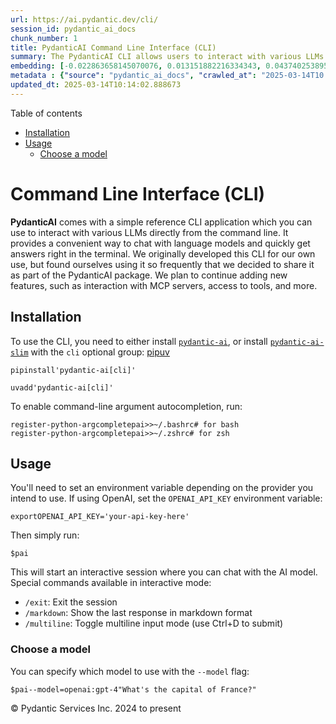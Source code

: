 ```yaml
---
url: https://ai.pydantic.dev/cli/
session_id: pydantic_ai_docs
chunk_number: 1
title: PydanticAI Command Line Interface (CLI)
summary: The PydanticAI CLI allows users to interact with various LLMs directly from the command line, providing a convenient chat and answer retrieval mechanism. Initially developed for internal use, the CLI will continue to evolve with new features, including MCP server interactions and additional tools. Installation requires the pydantic-ai package or the slim version with the 'cli' optional group.
embedding: [-0.022863658145070076, 0.013151882216334343, 0.043740253895521164, -0.04197673127055168, 0.013934288173913956, -0.010966110974550247, -0.018231315538287163, 0.045950863510370255, -0.024850722402334213, 0.03529522940516472, -0.005951878614723682, -0.0769987404346466, 0.0027135845739394426, -0.013810097239911556, -0.018914368003606796, -0.022354472428560257, -0.023099621757864952, 0.038101956248283386, -0.005933249834924936, 0.049701444804668427, 0.024863142520189285, 0.03427685797214508, 0.0006256147753447294, 0.011916176415979862, 0.014157832600176334, -0.0014584740856662393, -0.009891854599118233, 0.01770970970392227, -0.03206624835729599, -0.01021475251764059, -0.00897904671728611, -0.017560681328177452, -0.06413249671459198, -0.018802596256136894, -0.020094187930226326, -0.012077624909579754, -0.003142045345157385, 0.010307895950973034, -0.0105935363098979, 0.0071968985721468925, -0.03360622376203537, -0.03703391179442406, 0.0474163219332695, 0.02749600261449814, -0.07521038502454758, -0.015635712072253227, 0.011891338042914867, 0.008631310425698757, 0.004958346486091614, -0.0010789138032123446, -0.06507635861635208, 0.04371541365981102, -0.029309198260307312, 0.0050204419530928135, -0.007023030426353216, -0.011562230065464973, 0.017622776329517365, 0.00763156870380044, 0.016505053266882896, -0.03191722184419632, 0.008389136753976345, -0.005147738382220268, -0.016542309895157814, 0.046522144228219986, -0.024565082043409348, -0.04423701763153076, -0.0271979421377182, 0.03817647323012352, -0.055339738726615906, -0.0361148938536644, -0.006824323907494545, 0.01749858446419239, -0.06264220178127289, -0.007085125893354416, 0.004129367880523205, -0.043814767152071, -0.031942058354616165, 0.05946289747953415, 0.0037536886520683765, -0.032140765339136124, -0.015486682765185833, 0.013263653963804245, -0.007265203632414341, -0.026974398642778397, -0.006280986126512289, -0.03226495534181595, -0.06408282369375229, 0.04888178035616875, -0.02298785001039505, -0.03328332677483559, -0.002213713712990284, 0.01754826121032238, -0.042150601744651794, 0.013760420493781567, 0.07640261948108673, -0.001508150715380907, 0.016194574534893036, -0.014555245637893677, 0.002583183581009507, 0.010506602004170418, 0.03233947232365608, -0.030650466680526733, -0.018280992284417152, 0.011760937049984932, 0.05044659599661827, 0.019833385944366455, 0.06944789737462997, 0.011369733139872551, 0.002778785303235054, 0.01662924513220787, -0.10531440377235413, 0.01069909892976284, -0.01311462465673685, 0.00018851883942261338, -0.052210114896297455, 0.015287975780665874, 0.021025624126195908, -0.0067373900674283504, 0.004933508113026619, -0.06860339641571045, -0.0018007770413532853, 0.010599746368825436, 0.06244349479675293, 0.01057490799576044, 0.00010216693044640124, -0.012816565111279488, -0.01151876337826252, -0.06254284828901291, -0.030054347589612007, -0.017486166208982468, -0.012127301655709743, 0.02247866429388523, 0.03884710744023323, -0.049800798296928406, -0.007463910151273012, -0.022602856159210205, -0.026775691658258438, 0.006032602861523628, -0.019771289080381393, 0.012642696499824524, 0.01908823661506176, -0.03924452140927315, 0.003433895530179143, 0.02980596385896206, -0.04746599867939949, -0.042249955236911774, -0.041479967534542084, -0.044510241597890854, -0.042200278490781784, 0.034252021461725235, 0.014083318412303925, 0.012704792432487011, 0.010829499922692776, -0.01728745922446251, -0.043789930641651154, 0.027322134003043175, 0.00954411830753088, 0.026999235153198242, -0.010866757482290268, -0.051017876714468, -0.01923726685345173, 0.08067481219768524, -0.04560312628746033, -0.030501436442136765, -0.026105057448148727, 0.02744632586836815, -0.02231721580028534, 0.025682805106043816, -0.036139730364084244, -0.0239565446972847, -0.014480731450021267, 0.006582150235772133, 0.007221736945211887, -0.03211592510342598, 0.013847353868186474, -0.03298526629805565, -0.022950593382120132, -0.002513325773179531, -0.04105771705508232, -0.060108695179224014, -0.045950863510370255, 0.039989668875932693, -0.06924919039011002, -0.015188622288405895, -0.04269704222679138, 0.005417854990810156, -0.026154734194278717, 0.006650455761700869, -0.037182942032814026, 0.02667633816599846, 0.02288849651813507, -0.0128786601126194, 0.05792292580008507, 0.04401347413659096, -0.005175681319087744, 0.023261072114109993, 0.06199640408158302, -0.02632860094308853, 0.04865823686122894, -0.001319534843787551, 0.02108771912753582, 0.05325332283973694, 0.006339977029711008, -0.007693664636462927, 0.010003626346588135, -0.011996900662779808, 0.0038778800517320633, 0.020553696900606155, -0.02185770682990551, -0.041281260550022125, 0.006321348249912262, -0.06368540972471237, 0.010382411070168018, -0.0007680469425395131, -0.028439857065677643, -0.022230282425880432, -0.03360622376203537, -0.018343087285757065, 0.007153431419283152, 0.027272457256913185, -0.0180574469268322, 0.01723778247833252, 0.005566884763538837, -0.012040367349982262, 0.008743083104491234, 0.03740648552775383, 0.03576715663075447, -0.06085384264588356, 0.05300493910908699, -0.006175423040986061, 0.03750583902001381, 0.019423553720116615, 3.340072726132348e-05, 0.035171039402484894, 0.016008285805583, -0.028340503573417664, 0.01969677396118641, 0.010928853414952755, 0.010885386727750301, -0.027694707736372948, 0.041281260550022125, 0.009171543642878532, -0.00021228987316135317, 0.029383713379502296, 0.05300493910908699, -0.000621733779553324, 0.010407249443233013, -0.06542409211397171, 0.04833533987402916, 0.039790961891412735, 0.04473378509283066, -0.003629497019574046, 0.01369832456111908, -0.019671935588121414, -0.007066497579216957, -0.009034932591021061, -0.0240683164447546, 0.02298785001039505, -0.0034401051234453917, -0.01924968510866165, -0.020764822140336037, 0.05792292580008507, -0.005153947975486517, 0.011711260303854942, -0.022304797545075417, -0.006433120463043451, -0.03941838815808296, 0.017635196447372437, -0.07073948532342911, -0.028141798451542854, 0.0486333966255188, 0.012537133879959583, 0.052110761404037476, 0.026005703955888748, 0.006768437568098307, -0.001875291927717626, 0.009103238582611084, 0.0018302724929526448, -0.013052528724074364, 0.021472712978720665, -0.03854904696345329, -0.015511520206928253, 0.02975628711283207, 0.006731180474162102, -0.010879176668822765, 0.031122393906116486, -0.0015391986817121506, -0.03556844964623451, 0.0021485132165253162, 0.004607505165040493, 0.0016858999151736498, 0.02088901400566101, 0.02031773142516613, -0.02313688024878502, 0.017771806567907333, 0.016666501760482788, 0.06040675565600395, 0.003874775255098939, 0.01354929432272911, 0.0548926517367363, 0.0013265206944197416, -0.007494958117604256, 0.009916692972183228, -0.07143495976924896, 0.00844502355903387, 0.04915500432252884, 0.0043622269295156, -0.009829758666455746, 0.03797776624560356, -0.008786549791693687, 0.00046144911902956665, 0.04324348643422127, -0.009159124456346035, -0.02878759428858757, -0.026552146300673485, -0.02729729562997818, 0.02041708491742611, 0.00241707731038332, 0.03268720582127571, 0.009097028523683548, -0.013810097239911556, 0.014567664824426174, 0.006327557843178511, -0.009767662733793259, -0.053849443793296814, 0.07784324139356613, 0.023472197353839874, -0.015672968700528145, -0.015337652526795864, 0.009637261740863323, 0.04783857241272926, -0.0033190182875841856, -0.05459459125995636, 0.06934854388237, 0.026800530031323433, 0.017411651089787483, 0.007352137938141823, 0.036909718066453934, -0.006942305713891983, 0.044982168823480606, -0.04644762724637985, 0.018541794270277023, -0.05653198063373566, 0.03596586361527443, -0.04520571231842041, -0.0077992272563278675, 0.0011456666979938745, 0.027123427018523216, 0.00015824715956114233, 0.009152915328741074, -0.02113739587366581, -0.008637520484626293, 0.023099621757864952, 0.0007307894411496818, 0.022664951160550117, 0.014145414344966412, -0.02149755135178566, -0.04006418213248253, -0.03246366232633591, 0.009482022374868393, -0.05290558561682701, -0.004672705661505461, 0.003281760960817337, 0.01264890655875206, -0.007190688978880644, 0.002887452719733119, -0.005715914536267519, -0.00021054343960713595, -0.022130928933620453, 0.010941272601485252, 0.055190712213516235, -0.04006418213248253, -0.017436489462852478, -0.023583969101309776, -0.0143192820250988, -0.018144380301237106, -0.017833901569247246, 0.012624068185687065, 0.01677827350795269, -0.0017138429684564471, 0.03241398558020592, -0.005271929781883955, 0.010171284899115562, -0.019994834437966347, 0.018082285299897194, -0.0036201828625053167, 0.006259252317249775, 0.007619149517267942, 0.014604922384023666, 0.027371810749173164, 0.09900547564029694, -0.03527039289474487, -0.016542309895157814, 0.008097287267446518, 0.020851755514740944, 0.015287975780665874, 0.01641811802983284, 0.0202183797955513, 0.04873275011777878, -0.0030349302105605602, 0.01223907433450222, -0.0021438561379909515, -0.02462717890739441, 0.008320831693708897, -1.775550663296599e-05, -0.009475813247263432, 0.02509910613298416, -0.008916950784623623, -0.007575682830065489, 0.0250370092689991, 0.048211146146059036, -0.04642279073596001, 0.01198448147624731, 0.003185512498021126, 0.00243725860491395, -0.02580699697136879, 0.01631876640021801, 0.01267374400049448, 0.04875759035348892, 0.006756018381565809, -0.003185512498021126, -0.06562279909849167, -0.019435971975326538, -0.03678552806377411, -0.08196640014648438, 0.08608955889940262, 0.03509652242064476, -0.04478346183896065, -0.0010719280689954758, -0.04125642403960228, 0.03867323696613312, 0.019274523481726646, 0.024093154817819595, -0.018665984272956848, 0.02513636276125908, -0.044361211359500885, -0.0005670118844136596, 0.009519279934465885, 0.028663402423262596, -0.03566780313849449, 0.03412782773375511, -0.0039772335439920425, -0.03099820204079151, 0.0013917211908847094, -0.023434938862919807, -0.0370587483048439, -0.004911774769425392, -0.03884710744023323, -0.009792501106858253, 0.0026965083088725805, -0.015635712072253227, 0.014940239489078522, -0.004939717706292868, 0.03231463208794594, -0.020441923290491104, -0.017461327835917473, 0.05270687863230705, -0.03236430883407593, 0.04244866222143173, -0.005719019565731287, 0.04480829834938049, -0.004082796163856983, 0.0005592499510385096, 0.022652532905340195, -0.036661334335803986, 0.007345928344875574, 0.008122125640511513, 0.006389653775840998, -0.011220703832805157, -0.007010611239820719, -0.010134028270840645, -0.023993801325559616, -0.0067498087882995605, -0.015598454512655735, -0.03924452140927315, -0.042051248252391815, 0.01198448147624731, -0.006706342101097107, -0.05096819996833801, -0.047540511935949326, 0.004169730003923178, 0.018454859033226967, 0.014828466810286045, 0.08112189918756485, -0.00867477711290121, 0.06313896924257278, -0.026055380702018738, 0.010966110974550247, -0.012742049992084503, 0.04053611308336258, -0.016380861401557922, 0.014580084010958672, 0.043591223657131195, -0.013027690351009369, 0.02585667371749878, -0.024192508310079575, -0.0032258746214210987, 0.00550168426707387, -0.016716178506612778, 0.012866240926086903, -0.03278655931353569, 0.014965077862143517, 0.018492117524147034, 0.07764453440904617, 0.011071673594415188, 0.006780856754630804, 0.05141528695821762, -0.03601554036140442, 0.005833896342664957, 0.026701176539063454, -0.05275655537843704, -0.014083318412303925, 0.013064947910606861, 0.013785258866846561, 0.0036419162061065435, 0.05782357230782509, -0.013909449800848961, 0.00810349639505148, 0.03459975868463516, 0.00156869413331151, 0.031172070652246475, 0.002659250982105732, 0.008432604372501373, -0.008916950784623623, 0.017486166208982468, -0.005694181192666292, -0.04376509040594101, -0.03310946002602577, -0.037182942032814026, -0.005784220062196255, 0.011475296691060066, -0.00581216299906373, -0.006445539649575949, -0.006420701276510954, -0.05290558561682701, 0.037182942032814026, -0.013586551882326603, -0.003022511024028063, -0.05330299958586693, -0.015946190804243088, -0.006343081593513489, 0.015772322192788124, -0.0069547249004244804, 0.005051489919424057, 0.004560933448374271, 0.01657956838607788, -0.013300911523401737, 0.00012719928054139018, 0.01800777018070221, 0.011791984550654888, 0.027645032852888107, -0.009246058762073517, 0.005442693363875151, -0.006253042723983526, 0.03529522940516472, 0.01934903860092163, -0.016281507909297943, -0.03375525400042534, 0.06517571210861206, -0.003551877336576581, 0.02170867659151554, -0.016380861401557922, 0.01584683731198311, -0.00332212308421731, 0.011456667445600033, 0.018914368003606796, 0.021745935082435608, -0.04048643633723259, -0.0356181263923645, -0.02498733252286911, -0.008165592327713966, 0.01846727915108204, -0.017573099583387375, 0.04555344954133034, 0.02124916948378086, -0.030253054574131966, -0.006228204816579819, 0.006861581467092037, -0.03089885041117668, 0.015350071713328362, -0.018603889271616936, -0.03740648552775383, 0.025533776730298996, 0.030724981799721718, -0.026999235153198242, -0.011922385543584824, -0.009252267889678478, 0.012574391439557076, -0.012431571260094643, 0.0008328593685291708, 0.01929936185479164, -0.010134028270840645, -0.022441407665610313, -0.0020041405223309994, -0.030451759696006775, -0.0035674013197422028, 0.05191205441951752, -0.008314622566103935, -0.020640630275011063, 0.02580699697136879, 0.008525747805833817, -0.027595356106758118, -0.01641811802983284, 0.039641931653022766, -0.015561196953058243, -0.021472712978720665, 0.005424064584076405, -0.010556278750300407, 0.007557054050266743, -0.020081767812371254, 0.016244251281023026, -0.0038219939451664686, 0.0035891348961740732, -0.032761722803115845, -0.0017324716318398714, 0.0110095776617527, -0.011071673594415188, -0.013375426642596722, 0.020715145394206047, -0.029433390125632286, -0.007203108165413141, -0.002589393174275756, 0.04806211590766907, -0.004467790015041828, 0.009097028523683548, 0.00897904671728611, -0.009090819396078587, -0.04721761494874954, -0.03139561414718628, 0.044510241597890854, -0.006948515307158232, 0.03919484466314316, 0.04798760265111923, 0.006936096120625734, -0.015871675685048103, 0.006433120463043451, 0.016815531998872757, -0.04316897317767143, -0.0012799488613381982, -0.006054336670786142, 0.024490566924214363, 0.0394929014146328, -0.01472911424934864, -0.02169625833630562, 0.0334571935236454, -0.009922902099788189, -0.020292894914746284, 0.001873739529401064, 0.020913852378726006, -0.027669869363307953, -0.004352912772446871, -0.011015787720680237, 0.018591471016407013, -0.0038033651653677225, 0.03293558955192566, -0.003520829603075981, -0.004272188059985638, -0.02216818556189537, 0.002080207923427224, 0.05136561021208763, -0.0563332736492157, -0.014691856689751148, 0.02898629941046238, -0.042001571506261826, -0.011456667445600033, 0.021870126947760582, -0.013934288173913956, 0.032712046056985855, 0.012816565111279488, -0.0009485126938670874, -0.012816565111279488, 0.0293588750064373, 0.02437879517674446, 0.018864691257476807, 0.008898322470486164, -0.010208542458713055, 0.035891350358724594, -0.006662874948233366, -0.017535842955112457, 0.006842952687293291, -0.030029509216547012, 0.024093154817819595, -0.0881263017654419, 0.0143192820250988, 0.04095836356282234, -0.005157053004950285, 0.02087659388780594, 0.006526264362037182, 0.012617858126759529, -0.0006547221564687788, 0.017796644940972328, -0.053700413554906845, 0.001047865953296423, -0.008091077208518982, -0.0010897805914282799, -0.011034416034817696, -0.017262620851397514, 0.03616457059979439, 0.019311781972646713, -0.028961462900042534, -0.020553696900606155, -0.012940756045281887, -0.004169730003923178, -0.001813196111470461, 0.002685641637071967, -0.0068553718738257885, -0.0279182530939579, -0.006371024996042252, 0.024155249819159508, -0.004623029381036758, -0.0375555157661438, 0.02041708491742611, -0.01939871534705162, 0.0493537075817585, -0.037182942032814026, 0.0059115164913237095, -0.009587584994733334, 0.0211870726197958, -0.0009485126938670874, 0.00969935767352581, -0.01615731604397297, -0.0035984492860734463, -0.010649423114955425, -0.0057469625025987625, 0.025210877880454063, -0.038449693471193314, -0.0012403627624735236, 0.00933920219540596, 0.008836226537823677, 0.018504535779356956, 0.007488748524338007, -0.02092627063393593, 0.004896250553429127, -0.019274523481726646, 0.014654599130153656, -0.018280992284417152, -0.030203377828001976, 0.017920836806297302, -0.030004670843482018, 0.0049179838970303535, 0.0021329892333596945, 0.0055234176106750965, -0.03094852715730667, 0.014033641666173935, 0.008457442745566368, -0.02801760658621788, -0.0046820202842354774, 0.039741285145282745, -0.00502975657582283, 0.00034443740150891244, -0.00046377768740057945, 0.008954208344221115, -0.0018690823344513774, 0.004374646116048098, -0.009140496142208576, -0.005433378741145134, -0.030004670843482018, -0.013412684202194214, -0.035022009164094925, 0.04152964428067207, 0.01167400274425745, -0.0038126795552670956, -0.0303275678306818, 0.027322134003043175, -0.0011029759189113975, -0.012866240926086903, 0.055290065705776215, -0.03330816328525543, 0.004886936396360397, -0.025732481852173805, -0.03154464438557625, 0.0173371359705925, 0.005067014135420322, 0.014604922384023666, 0.023732999339699745, -0.04622408375144005, 0.007246574852615595, -0.01369832456111908, 0.01800777018070221, -0.03710842505097389, -0.0174489077180624, 0.008146964013576508, -0.007141012232750654, -0.049800798296928406, 0.043640900403261185, -0.049279194325208664, -0.018901949748396873, -0.038201309740543365, -0.04391412064433098, 0.006768437568098307, -0.06269187480211258, 0.018765337765216827, 0.008159383200109005, -0.016008285805583, 0.015499101020395756, -0.016380861401557922, 0.006141270510852337, -0.08504635095596313, -0.022565599530935287, -0.0038871944416314363, 0.005520313046872616, 0.03233947232365608, 0.002642174484208226, 0.011953433975577354, 0.047441158443689346, 0.00042535594548098743, -0.01738681271672249, 0.01544942520558834, 0.006588359829038382, 9.125165524892509e-05, 0.02113739587366581, 0.005719019565731287, -0.045801833271980286, 0.030600789934396744, -0.021733514964580536, 0.04893145710229874, -0.0035829253029078245, -0.035990700125694275, 0.028340503573417664, 0.01574748381972313, 0.04987531527876854, -0.02519845962524414, -0.017473746091127396, -0.0004098320205230266, 0.048981133848428726, 0.025583453476428986, 0.0007862875354476273, -0.031023040413856506, -0.0020072453189641237, -0.00969935767352581, 0.0010160418460145593, -0.0018535583512857556, 0.05787324905395508, -0.026105057448148727, -0.0029790441039949656, 0.008985256776213646, -0.022652532905340195, -0.028464695438742638, -0.028390180319547653, 0.030973365530371666, 0.004315655212849379, 0.04761502891778946, -0.010916434228420258, -0.012524714693427086, -0.005712809972465038, -0.006625617388635874, -0.006259252317249775, 0.0006791723426431417, 0.05394879728555679, 0.017883578315377235, 0.011239332146942616, 0.026899883523583412, 0.023099621757864952, -0.04038708284497261, 0.022466246038675308, 0.018839852884411812, 0.0293588750064373, 0.009631052613258362, -0.001022251439280808, -0.027719546109437943, 0.009065981023013592, -0.03149496763944626, 0.013946707360446453, 0.006700132507830858, 0.0035053056199103594, -0.05285590887069702, -0.019050978124141693, -0.004970765672624111, 0.01713842898607254, 0.004734801594167948, -0.017622776329517365, 0.007544634863734245, -0.011953433975577354, 0.022689789533615112, 0.037679705768823624, 0.04033740609884262, -0.011543601751327515, 0.022391730919480324, -0.02908565290272236, -0.01364864781498909, 0.02288849651813507, -0.010258219204843044, -0.007252784445881844, -0.0003783960419241339, -0.020653048530220985, 0.020032091066241264, -0.0008196640410460532, 0.010637003928422928, 0.019771289080381393, 0.000903493317309767, -0.022130928933620453, -0.02749600261449814, 0.006358605809509754, -0.008246316574513912, 0.020491600036621094, -0.0027384229470044374, -0.0003541398618835956, 0.046671170741319656, 0.02529781311750412, -0.029011137783527374, 0.005945669021457434, 0.013027690351009369, 0.012450199574232101, -0.016604406759142876, -0.020094187930226326, -0.005377492867410183, 0.026924721896648407, 0.022255120798945427, 0.01918759010732174, -0.015536358579993248, 0.0020382932852953672, -0.012561972253024578, 0.02082691714167595, 0.020342569798231125, 0.010978530161082745, -0.02836534194648266, -0.006097803357988596, 0.014393797144293785, -0.004924193490296602, -0.02545926161110401, 0.003936870954930782, 0.0032413986045867205, -0.006414491683244705, -0.012475037947297096, -0.011388362385332584, -0.0032755513675510883, -0.018045026808977127, 0.023025106638669968, 0.012468828819692135, -0.026403116062283516, 0.015946190804243088, -0.005697285756468773, -0.027744384482502937, 0.033631063997745514, -0.039790961891412735, 0.012381894513964653, -0.017076333984732628, -0.0060294982977211475, 0.004557828884571791, -0.00016047872486524284, -0.0063523962162435055, -0.012139720842242241, 0.013574132695794106, 0.010668051429092884, -0.03318397328257561, -0.0014553694054484367, 0.0024652015417814255, 0.03206624835729599, 0.00555446557700634, -0.0036201828625053167, 0.04945306107401848, -0.017063913866877556, 0.018206477165222168, 0.004269083496183157, -0.04612473025918007, 0.007308670785278082, -0.0029681771993637085, -0.007221736945211887, 0.0054085408337414265, 0.010090560652315617, 0.01084812916815281, 0.032861076295375824, -0.01580958068370819, -0.022689789533615112, 0.01311462465673685, -0.01769729144871235, 0.013164300471544266, 0.016765855252742767, 0.05673068389296532, 0.0052439868450164795, -0.011686421930789948, 0.02134852111339569, 0.07272655516862869, 0.044510241597890854, 0.011084092780947685, 0.0026188886258751154, 0.03288591280579567, -0.01074877567589283, 0.028191475197672844, 0.013201558031141758, 0.018492117524147034, 0.030675305053591728, -0.014393797144293785, 0.005107376258820295, -0.016964562237262726, -0.006638036575168371, -0.006619407795369625, 0.030973365530371666, -0.01136352401226759, -0.016293928027153015, 0.046919554471969604, -0.005573094356805086, -0.000672574678901583, 0.06994466483592987, -0.003027168335393071, -0.03047659806907177, 0.028439857065677643, 0.003551877336576581, 0.04853404685854912, -0.006501425988972187, -0.017262620851397514, -0.01851695589721203, 0.008507118560373783, -0.029632097110152245, -0.03653714433312416, 0.0353945828974247, 0.00747632933780551, -0.03986547887325287, -0.004182149190455675, -0.007314880378544331, -0.011195865459740162, -0.012754469178617, -0.007954467087984085, -0.029731448739767075, 0.0023705055937170982, -0.025335069745779037, -0.021572066470980644, -0.03551877290010452, -0.01928694359958172, -0.0007047868566587567, 0.007290042005479336, -0.018964044749736786, -0.007612939924001694, 0.0034494195133447647, 0.004126263316720724, 0.024043478071689606, 0.004688229877501726, 0.0032662369776517153, 0.014977497048676014, -0.030054347589612007, -0.0013560161460191011, 0.012903498485684395, 0.0094447648152709, 0.026949560269713402, -0.024850722402334213, 0.026105057448148727, -0.011276589706540108, 0.029830802232027054, 0.01836792565882206, 0.006569731514900923, -0.011077883653342724, 0.02047918178141117, 0.03057595156133175, 0.01264890655875206, 0.04329316318035126, -0.001397154526785016, -0.03479846194386482, 0.0009291077731177211, 0.01120828464627266, 0.01595861092209816, -0.014642179943621159, 0.04818630963563919, 0.0034990960266441107, 0.0380522795021534, 0.006389653775840998, 0.0037598982453346252, -0.012617858126759529, -0.04058578982949257, 0.06855371594429016, 0.016542309895157814, -0.019870642572641373, -0.008997675031423569, -0.03648746758699417, 0.009264687076210976, -0.011475296691060066, 0.02545926161110401, 0.022106090560555458, -0.02052885852754116, 0.023571550846099854, -0.005936354398727417, -0.0031467026565223932, -0.020441923290491104, 0.008798968978226185, -0.027421487495303154, 0.005743857938796282, -0.016691340133547783, -0.008283574134111404, -0.02119949273765087, 0.0047006490640342236, -0.004331178963184357, 0.0064393300563097, 0.004703753627836704, 0.013462360948324203, -0.0036419162061065435, -0.028439857065677643, 0.00034967673127539456, -0.035990700125694275, 0.036363277584314346, 0.04406315088272095, 0.004089005757123232, 0.005355759058147669, 0.00316843600012362, -0.00545200752094388, -0.009003885090351105, 0.024565082043409348, -0.0009438555571250618, -0.033432357013225555, 0.026353439316153526, 0.020255636423826218, -0.007141012232750654, -0.018343087285757065, -0.014443473890423775, -0.011326266452670097, 0.018616309389472008, -0.04063546285033226, 0.0024931447114795446, 0.026800530031323433, -0.04152964428067207, -0.004778268747031689, 0.009506860747933388, -0.0017309192335233092, 0.002830014331266284, 0.020553696900606155, -0.035841673612594604, -0.011922385543584824, -0.00033104800968430936, -0.014604922384023666, 0.037282295525074005, 0.04080933332443237, -0.007445281371474266, -0.001210091053508222, -0.006420701276510954, -0.025359908118844032, -0.006259252317249775, 0.02154722809791565, 0.02831566520035267, -0.03628876060247421, 0.03243882581591606, -0.0014879696536809206, -0.02744632586836815, 0.025235716253519058, -0.05747583508491516, -0.03422718122601509, -0.06651698052883148, -0.006526264362037182, -0.0030380350071936846, -0.03397879749536514, 0.00720931775867939, -0.009804920293390751, 0.00700440164655447, -0.006917467340826988, 0.003927556797862053, 0.012990432791411877, 0.02580699697136879, -0.02560829184949398, 0.0026049171574413776, -0.015225879848003387, 0.06095319613814354, -0.0025521356146782637, -0.005855630151927471, 0.014381377957761288, 0.02816663682460785, 0.018641147762537003, -0.004725487437099218, 0.029259521514177322, -0.028092121705412865, -0.024602340534329414, -0.030650466680526733, 0.017026657238602638, 0.03586651012301445, -0.0023549816105514765, 0.010401039384305477, -0.00887348409742117, 0.009332992136478424, -0.013760420493781567, 0.03623908385634422, 0.0014010355807840824, -0.002103493781760335, -0.004973870236426592, -0.003638811409473419, -0.02124916948378086, 0.026999235153198242, 0.006253042723983526, 0.018864691257476807, -0.018430020660161972, 0.0002388746215729043, 0.026452792808413506, 0.021485133096575737, -0.06085384264588356, 0.004340493585914373, -0.006613198202103376, -0.008761711418628693, 0.012021739035844803, 0.014828466810286045, 0.0010168181033805013, 0.014480731450021267, 0.0020041405223309994, 0.03864840045571327, 0.0017448908183723688, -0.00805381964892149, -0.01908823661506176, 0.00606675585731864, -0.009842177852988243, -0.008736873045563698, -0.026552146300673485, 0.007432862184941769, 0.03196689859032631, -0.011289008893072605, 0.015225879848003387, 0.018243733793497086, -0.014890562742948532, -0.023174136877059937, 0.02585667371749878, 0.019224846735596657, 0.026403116062283516, 0.022491084411740303, 0.02473895065486431, -0.047540511935949326, 0.04341735318303108, -0.016952142119407654, 0.0264776311814785, 0.003303494304418564, -0.03566780313849449, 0.0021019414998590946, 0.013089786283671856, -0.01687762700021267, 0.03812679648399353, -0.009587584994733334, 0.023683322593569756, -0.00938887894153595, 0.010171284899115562, 0.029830802232027054, 0.026825368404388428, -0.0007102202507667243, -0.01728745922446251, 0.02903597615659237, 0.021894965320825577, 0.021025624126195908, 0.0045795622281730175, -0.002617336343973875, 0.01369832456111908, -0.031991735100746155, -0.04900597408413887, -0.003350066253915429, -0.00023402339138556272, 0.007538425270467997, 0.03147013112902641, -0.0018287200946360826, 0.007010611239820719, -0.001422769040800631, 0.04048643633723259, -0.002080207923427224, 0.02452782541513443, -0.02375783771276474, 0.029483066871762276, 0.010146447457373142, 0.004095215350389481, -0.006426910869777203, -0.02396896295249462, -0.036512307822704315, 0.009823549538850784, 0.012605438940227032, -0.007892371155321598, 0.009680728428065777, -0.04108255356550217, -0.0005798191414214671, 0.012611648999154568, 0.011903757229447365, -0.0005091852508485317, 0.032091088593006134, -0.018653566017746925, 0.009842177852988243, -0.012965594418346882, -0.006305824499577284, 0.042150601744651794, -0.02051643840968609, -0.03392912447452545, 0.020243218168616295, -0.004275293089449406, -0.0028144903481006622, 0.015052012167870998, -0.007103754673153162, 0.023174136877059937, 0.013263653963804245, -0.008712034672498703, 0.013499617576599121, 0.011326266452670097, -0.03869807720184326, 0.0028315666131675243, -0.0037040121387690306, -0.007141012232750654, -0.012326007708907127, -0.002957310527563095, -0.007283832412213087, -0.02709858864545822, -0.029830802232027054, 0.024093154817819595, -0.016641663387417793, 0.03879743069410324, 0.004778268747031689, -0.028961462900042534, 0.0019311781506985426, -0.0068553718738257885, 0.010649423114955425, 0.025012170895934105, -0.006271671503782272, -0.009693147614598274, -0.013661067001521587, -0.0020181122235953808, 0.021423036232590675, 0.011804403737187386, 0.011295218952000141, -0.03474878519773483, 0.00550478883087635, -0.013437522575259209, -0.021174654364585876, -0.016306346282362938, 0.0068553718738257885, -0.022379310801625252, -0.04155448079109192, -0.013772839680314064, 0.0031917220912873745, 0.017933255061507225, 0.016865208745002747, 0.002103493781760335, -0.011798194609582424, -0.02242898754775524, 0.006979563273489475, 0.0017604148015379906, -0.0128786601126194, -0.016331184655427933, 0.04967660829424858, -0.017560681328177452, -0.011493925005197525, 0.007910999469459057, -0.017126010730862617, -0.009407507255673409, -0.01616973616182804, 5.6565357226645574e-05, 0.01815680041909218, -0.012742049992084503, -0.0090287234634161, 0.025782158598303795, -0.014878143556416035, 0.00013040109479334205, -0.014306862838566303, -0.015474263578653336, -0.0164802148938179, 0.005895992275327444, -0.008271154947578907, -0.014393797144293785, 0.00747632933780551, 0.02113739587366581, -0.008910741657018661, -0.021509971469640732, 0.0262292493134737, -0.006880210246890783, -0.013077367097139359, 0.013524455949664116, -0.01223907433450222, 0.020404666662216187, -0.020504020154476166, 0.022590437904000282, 0.02191980369389057, 0.010556278750300407, -0.022565599530935287, 0.008848645724356174, -0.014803629368543625, -0.015821998938918114, -0.030153701081871986, -0.00045213475823402405, 0.0017324716318398714, 0.007693664636462927, 0.009171543642878532, -0.018566632643342018, 0.018280992284417152, -0.03318397328257561, -0.010258219204843044, 0.0011464429553598166, 0.01882743462920189, 0.0018613203428685665, 0.025359908118844032, 0.009730405174195766, 0.02637827768921852, -0.006923676934093237, -0.0009197934414260089, 0.0006690818117931485, 0.009842177852988243, -0.02426702342927456, 0.004716172814369202, 0.011791984550654888, -0.032910753041505814, -0.013474780134856701, 0.005073223728686571, 0.0015958610456436872, 0.04329316318035126, -0.0028175951447337866, -0.010512812063097954, 0.015399748459458351, 0.002845538081601262, 0.0006962487241253257, -0.017026657238602638, -0.02437879517674446, 0.0017774910666048527, -0.006588359829038382, -0.02816663682460785, 0.0029542057309299707, 0.02990531735122204, 0.019200008362531662, -0.011556020937860012, -0.007370766717940569, 0.005178786348551512, -0.014157832600176334, -0.01182924211025238, 0.016703758388757706, 0.011084092780947685, 0.0128786601126194, -0.02637827768921852, 0.006339977029711008, 0.019510487094521523, -0.017076333984732628, 0.015548777766525745, 0.03581683337688446, -0.02446572855114937, -0.022615276277065277, -0.042821235954761505, -0.0010338943684473634, 0.020181121304631233, -0.00477205915376544, 0.007451490964740515, 0.003551877336576581, 0.02524813637137413, 0.0036326018162071705, -0.002145408419892192, 0.010730147361755371, 0.023012688383460045, -0.022913334891200066, 0.009308154694736004, 0.028340503573417664, -0.017262620851397514, -0.0164802148938179, -0.0020056930370628834, 0.04423701763153076, 0.009382668882608414, -0.005765591282397509, 0.012462618760764599, 0.0038126795552670956, 0.04319380968809128, 0.009786291979253292, 0.019411133602261543, -0.017771806567907333, 0.017014237120747566, 0.041380614042282104, 0.02067788690328598, -0.003691592952236533, -0.014604922384023666, 0.013524455949664116, -0.007886161096394062, -0.025782158598303795, 0.03469910845160484, 0.00659456942230463, 0.02401863969862461, 0.04838501662015915, 0.014431054703891277, 0.04816146939992905, -0.06681503355503082, 0.003303494304418564, 0.04003934562206268, 0.014580084010958672, 0.03052627481520176, 0.026154734194278717, 0.027669869363307953, 0.017871160060167313, 0.005197415128350258, 0.020230798050761223, -0.005172576755285263, -0.00371332629583776, 0.022354472428560257, 0.005110480822622776, 0.016765855252742767, -0.017200525850057602, 0.029830802232027054, 0.03298526629805565, -0.010003626346588135, 0.010891595855355263, 0.02898629941046238, -0.007706083822995424, 0.005843210965394974, 0.02396896295249462, 0.040709979832172394, 0.02011902630329132, -0.0044584753923118114, -0.02010660618543625, -0.006830533500760794, 0.015238299034535885, 0.019212428480386734, 0.00923363957554102, -0.03857388719916344, 0.00029767153318971395, -0.014915401116013527, -0.021100139245390892, -0.008556795306503773, 0.03221527859568596, -0.004706858657300472, 0.012655115686357021, -0.003443209920078516, -0.003331437474116683, 0.021274007856845856, 0.03278655931353569, -0.00836429838091135, 0.02359638921916485, -0.036462631076574326, 0.009003885090351105, -0.02349703572690487, -0.012257702648639679, -0.027421487495303154, -0.002752394415438175, -0.019684355705976486, -0.0014980601845309138, -0.023770255967974663, 0.016803111881017685, 0.00828978419303894, 0.038300663232803345, -0.03437621146440506, -0.006346186622977257, 0.013623809441924095, -0.0020817602053284645, -0.010742566548287868, -0.0021081510931253433, 0.06830533593893051, -0.031370777636766434, -0.008302203379571438, -0.009326783008873463, -0.009568956680595875, 0.015896514058113098, 0.03400363773107529, -0.026825368404388428, 0.02955758199095726, -0.015076850540935993, 0.034922655671834946, -0.003381113987416029, 0.04306961968541145, 0.01400880329310894, -0.022180605679750443, 0.006445539649575949, -0.014517988078296185]
metadata : {"source": "pydantic_ai_docs", "crawled_at": "2025-03-14T10:14:02.887155", "url_path": "/cli/", "chunk_size": 2015}
updated_dt: 2025-03-14T10:14:02.888673
---
```

Table of contents 
  * [ Installation  ](https://ai.pydantic.dev/cli/#installation)
  * [ Usage  ](https://ai.pydantic.dev/cli/#usage)
    * [ Choose a model  ](https://ai.pydantic.dev/cli/#choose-a-model)


# Command Line Interface (CLI)
**PydanticAI** comes with a simple reference CLI application which you can use to interact with various LLMs directly from the command line. It provides a convenient way to chat with language models and quickly get answers right in the terminal.
We originally developed this CLI for our own use, but found ourselves using it so frequently that we decided to share it as part of the PydanticAI package.
We plan to continue adding new features, such as interaction with MCP servers, access to tools, and more.
## Installation
To use the CLI, you need to either install [`pydantic-ai`](https://ai.pydantic.dev/install/), or install [`pydantic-ai-slim`](https://ai.pydantic.dev/install/#slim-install) with the `cli` optional group:
[pip](https://ai.pydantic.dev/cli/#__tabbed_1_1)[uv](https://ai.pydantic.dev/cli/#__tabbed_1_2)
```
pipinstall'pydantic-ai[cli]'

```

```
uvadd'pydantic-ai[cli]'

```

To enable command-line argument autocompletion, run:
```
register-python-argcompletepai>>~/.bashrc# for bash
register-python-argcompletepai>>~/.zshrc# for zsh

```

## Usage
You'll need to set an environment variable depending on the provider you intend to use.
If using OpenAI, set the `OPENAI_API_KEY` environment variable:
```
exportOPENAI_API_KEY='your-api-key-here'

```

Then simply run:
```
$pai

```

This will start an interactive session where you can chat with the AI model. Special commands available in interactive mode:
  * `/exit`: Exit the session
  * `/markdown`: Show the last response in markdown format
  * `/multiline`: Toggle multiline input mode (use Ctrl+D to submit)


### Choose a model
You can specify which model to use with the `--model` flag:
```
$pai--model=openai:gpt-4"What's the capital of France?"

```

© Pydantic Services Inc. 2024 to present